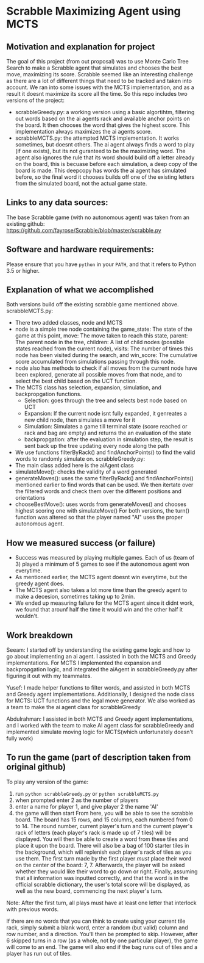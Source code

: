 # Scrabble Maximizing Agent using MCTS

## Motivation and explanation for project
The goal of this project (from out proposal) was to use Monte Carlo Tree Search to make a Scrabble agent that simulates and chooses the best move, maximizing its score. Scrabble seemed like an interesting challenge as there are a lot of different things that need to be tracked and taken into account. We ran into some issues with the MCTS implementation, and as a result it doesnt maximize its score all the time. So this repo includes two versions of the project:
  - scrabbleGreedy.py: a working version using a basic algortihtm, filtering out words based on the ai agents rack and available anchor points on the board. It then chooses the word that gives the highest score. This implementation always maximizes the ai agents score.
  - scrabbleMCTS.py: the attempted MCTS implementation. It works sometimes, but doesnt others. The ai agent always finds a word to play (if one exists), but its not guranteed to be the maximizing word. The agent also ignores the rule that its word should build off a letter already on the board, this is becuase before each simulation, a deep copy of the board is made. This deepcopy has words the ai agent has simulated before, so the final word it chooses builds off one of the existing letters from the simulated board, not the actual game state.

## Links to any data sources:
The base Scrabble game (with no autonomous agent) was taken from an existing github: https://github.com/fayrose/Scrabble/blob/master/scrabble.py

## Software and hardware requirements:
Please ensure that you have `python` in your `PATH`, and that it refers to Python 3.5 or higher.

## Explanation of what we accomplished
Both versions build off the existing scrabble game mentioned above.
scrabbleMCTS.py:
  - There two added classes, node and MCTS
  - node is a simple tree node containing the game_state: The state of the game at this point, move: The move taken to reach this state, parent: The parent node in the tree, children: A list of child nodes (possible states reached from the current node), visits: The number of times this node has been visited during the search, and win_score: The cumulative score accumulated from simulations passing through this node.
  - node also has methods to check if all moves from the current node have been explored, generate all possible moves from that node, and to select the best child based on the UCT function.
  - The MCTS class has selection, expansion, simulation, and backpropgation functions.
    - Selection: goes through the tree and selects best node based on UCT
    - Expansion: If the current node isnt fully expanded, it genreates a new child node, then simulates a move for it
    - Simulation: Simulates a game till terminal state (score reached or rack and bag are empty) and returns the an evaluation of the state
    - backpropgation: after the evaluation in simulation step, the result is sent back up the tree updating every node along the path
  - We use functions filterByRack() and findAnchorPoints() to find the valid words to randomly simulate on.
scrabbleGreedy.py:
  - The main class added here is the aiAgent class
  - simulateMove(): checks the validity of a word generated
  - generateMoves(): uses the same filterByRack() and findAnchorPoints() mentioned earlier to find words that can be used. We then itertate over the filtered words and check them over the different positions and orientations
  - chooseBestMove(): uses words from generateMoves() and chooses highest scoring one with simulateMove()
For both versions, the turn() function was altered so that the player named "AI" uses the proper autonomous agent. 

## How we measured success (or failure)
  - Success was measured by playing multiple games. Each of us (team of 3) played a minimum of 5 games to see if the autonomous agent won everytime.
  - As mentioned earlier, the MCTS agent doesnt win everytime, but the greedy agent does.
  - The MCTS agent also takes a lot more time than the greedy agent to make a decesion, sometimes taking up to 2min.
  - We ended up measuring failure for the MCTS agent since it didnt work, we found that arounf half the time it would win and the other half it wouldn't.

## Work breakdown

Seeam: I started off by understanding the existing game logic and how to go about implementing an ai agent. I assisted in both the MCTS and Greedy implementations. For MCTS I implemented the expansion and backpropgation logic, and integrated the aiAgent in scrabbleGreedy.py after figuring it out with my teammates. 

Yusef: I made helper functions to filter words, and assisted in both MCTS and Greedy agent implementations. Additionally, I designed the node class for MCTS: UCT functions and the legal move generator. We also worked as a team to make the ai agent class for scrabbleGreedy

Abdulrahman: I assisted in both MCTS and Greedy agent implementations, and I worked with the team to make AI agent class for scrabbleGreedy and implemented simulate moving logic for MCTS(which unfortunately doesn't fully work)



## To run the game (part of description taken from original github)
To play any version of the game:
  1) run `python scrabbleGreedy.py` or `python scrabbleMCTS.py`
  2) when prompted enter 2 as the number of players
  3) enter a name for player 1, and give player 2 the name 'AI'
  4) the game will then start
From here, you will be able to see the scrabble board. The board has 15 rows, and 15 columns, each numbered from 0 to 14. 
The round number, current player's turn and the current player's rack of letters (each player's rack is made up of 7 tiles) will be displayed. You will then be able to create a word from these tiles and place it upon the board. There will also be a bag of 100 starter tiles in the background, which will replenish each player's rack of tiles as you use them. The first turn made by the first player *must* place their word on the center of the board: 7, 7. Afterwards, the player will be asked whether they would like their word to go down or right. Finally, assuming that all information was inputted correctly, and that the word is in the official scrabble dictionary, the user's total score will be displayed, as well as the new board, commencing the next player's turn.

Note: After the first turn, all plays must have at least one letter that interlock with previous words. 

If there are no words that you can think to create using your current tile rack, simply submit a blank word, enter a random (but valid) column and row number, and a direction. You'll then be prompted to skip. However, after 6 skipped turns in a row (as a whole, not by one particular player), the game will come to an end. The game will also end if the bag runs out of tiles and a player has run out of tiles. 
